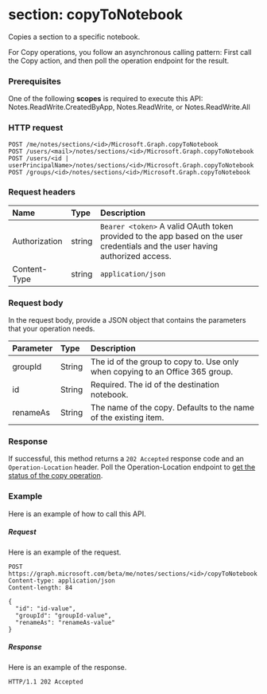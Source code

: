 # section: copyToNotebook
Copies a section to a specific notebook.

For Copy operations, you follow an asynchronous calling pattern:  First call the Copy action, and then poll the operation endpoint for the result.
### Prerequisites
One of the following **scopes** is required to execute this API:   
Notes.ReadWrite.CreatedByApp, Notes.ReadWrite, or Notes.ReadWrite.All 
### HTTP request
<!-- { "blockType": "ignored" } -->
```http
POST /me/notes/sections/<id>/Microsoft.Graph.copyToNotebook
POST /users/<mail>/notes/sections/<id>/Microsoft.Graph.copyToNotebook
POST /users/<id | userPrincipalName>/notes/sections/<id>/Microsoft.Graph.copyToNotebook
POST /groups/<id>/notes/sections/<id>/Microsoft.Graph.copyToNotebook
```
### Request headers
| Name       | Type | Description|
|:---------------|:--------|:----------|
| Authorization  | string  | `Bearer <token>` A valid OAuth token provided to the app based on the user credentials and the user having authorized access. |
| Content-Type | string | `application/json` |

### Request body
In the request body, provide a JSON object that contains the parameters that your operation needs.

| Parameter	   | Type	|Description|
|:---------------|:--------|:----------|
|groupId|String|The id of the group to copy to. Use only when copying to an Office 365 group.|
|id|String|Required. The id of the destination notebook. |
|renameAs|String|The name of the copy. Defaults to the name of the existing item. |

### Response
If successful, this method returns a `202 Accepted` response code and an `Operation-Location` header. Poll the Operation-Location endpoint to [get the status of the copy operation](notesoperation_get.md).

### Example
Here is an example of how to call this API.
##### Request
Here is an example of the request.
<!-- {
  "blockType": "request",
  "name": "section_copytonotebook"
}-->
```http
POST https://graph.microsoft.com/beta/me/notes/sections/<id>/copyToNotebook
Content-type: application/json
Content-length: 84

{
  "id": "id-value",
  "groupId": "groupId-value",
  "renameAs": "renameAs-value"
}
```

##### Response
Here is an example of the response.
<!-- {
  "blockType": "response",
  "truncated": true,
  "@odata.type": "microsoft.graph.copystatusmodel"
} -->
```http
HTTP/1.1 202 Accepted
```

<!-- uuid: 8fcb5dbc-d5aa-4681-8e31-b001d5168d79
2015-10-25 14:57:30 UTC -->
<!-- {
  "type": "#page.annotation",
  "description": "section: copyToNotebook",
  "keywords": "",
  "section": "documentation",
  "tocPath": ""
}-->